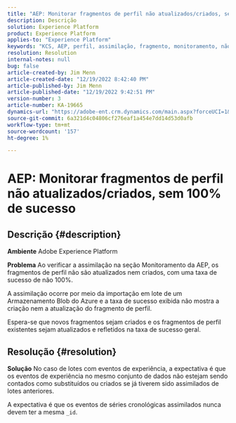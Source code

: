 ```yaml
---
title: "AEP: Monitorar fragmentos de perfil não atualizados/criados, sem 100% de sucesso"
description: Descrição
solution: Experience Platform
product: Experience Platform
applies-to: "Experience Platform"
keywords: "KCS, AEP, perfil, assimilação, fragmento, monitoramento, não atualizado, não criado, taxa de sucesso não 100%, Adobe Experience Platform"
resolution: Resolution
internal-notes: null
bug: false
article-created-by: Jim Menn
article-created-date: "12/19/2022 8:42:40 PM"
article-published-by: Jim Menn
article-published-date: "12/19/2022 9:42:51 PM"
version-number: 3
article-number: KA-19665
dynamics-url: "https://adobe-ent.crm.dynamics.com/main.aspx?forceUCI=1&pagetype=entityrecord&etn=knowledgearticle&id=d5588bab-dd7f-ed11-81ac-6045bd006704"
source-git-commit: 6a321d4c04806cf276eaf1a454e7dd14d53d0afb
workflow-type: tm+mt
source-wordcount: '157'
ht-degree: 1%

---
```


# AEP: Monitorar fragmentos de perfil não atualizados/criados, sem 100% de sucesso

## Descrição {#description}


<b>Ambiente</b>
Adobe Experience Platform

<b>Problema</b>
Ao verificar a assimilação na seção Monitoramento da AEP, os fragmentos de perfil não são atualizados nem criados, com uma taxa de sucesso de não 100%.

A assimilação ocorre por meio da importação em lote de um Armazenamento Blob do Azure e a taxa de sucesso exibida não mostra a criação nem a atualização do fragmento de perfil.

Espera-se que novos fragmentos sejam criados e os fragmentos de perfil existentes sejam atualizados e refletidos na taxa de sucesso geral.


## Resolução {#resolution}


<b>Solução</b>
No caso de lotes com eventos de experiência, a expectativa é que os eventos de experiência no mesmo conjunto de dados não estejam sendo contados como substituídos ou criados se já tiverem sido assimilados de lotes anteriores.

A expectativa é que os eventos de séries cronológicas assimilados nunca devem ter a mesma `_id`.
